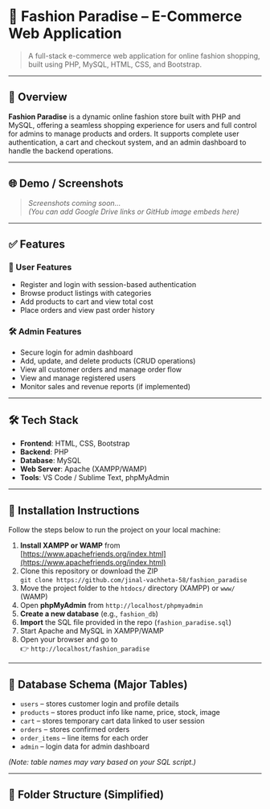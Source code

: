 # 👗 Fashion Paradise – E-Commerce Web Application

> A full-stack e-commerce web application for online fashion shopping, built using PHP, MySQL, HTML, CSS, and Bootstrap.

---

## 📌 Overview

**Fashion Paradise** is a dynamic online fashion store built with PHP and MySQL, offering a seamless shopping experience for users and full control for admins to manage products and orders. It supports complete user authentication, a cart and checkout system, and an admin dashboard to handle the backend operations.

---

## 🌐 Demo / Screenshots

> *Screenshots coming soon...*  
> *(You can add Google Drive links or GitHub image embeds here)*

---

## ✅ Features

### 👤 User Features
- Register and login with session-based authentication
- Browse product listings with categories
- Add products to cart and view total cost
- Place orders and view past order history

### 🛠️ Admin Features
- Secure login for admin dashboard
- Add, update, and delete products (CRUD operations)
- View all customer orders and manage order flow
- View and manage registered users
- Monitor sales and revenue reports (if implemented)

---

## 🛠️ Tech Stack

- **Frontend**: HTML, CSS, Bootstrap
- **Backend**: PHP
- **Database**: MySQL
- **Web Server**: Apache (XAMPP/WAMP)
- **Tools**: VS Code / Sublime Text, phpMyAdmin

---

## 🚀 Installation Instructions

Follow the steps below to run the project on your local machine:

1. **Install XAMPP or WAMP** from [https://www.apachefriends.org/index.html](https://www.apachefriends.org/index.html)
2. Clone this repository or download the ZIP  
   `git clone https://github.com/jinal-vachheta-58/fashion_paradise`
3. Move the project folder to the `htdocs/` directory (XAMPP) or `www/` (WAMP)
4. Open **phpMyAdmin** from `http://localhost/phpmyadmin`
5. **Create a new database** (e.g., `fashion_db`)
6. **Import** the SQL file provided in the repo (`fashion_paradise.sql`)
7. Start Apache and MySQL in XAMPP/WAMP
8. Open your browser and go to  
   👉 `http://localhost/fashion_paradise`

---

## 🧱 Database Schema (Major Tables)

- `users` – stores customer login and profile details  
- `products` – stores product info like name, price, stock, image  
- `cart` – stores temporary cart data linked to user session  
- `orders` – stores confirmed orders  
- `order_items` – line items for each order  
- `admin` – login data for admin dashboard  

*(Note: table names may vary based on your SQL script.)*

---

## 📁 Folder Structure (Simplified)

